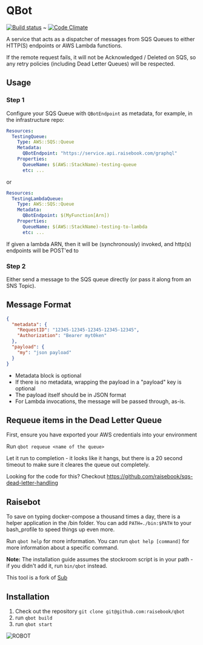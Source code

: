 # QBot

[![Build status](https://badge.buildkite.com/d917655283d9ece85db04d0a5728658321a0d9178d1c83ceab.svg)](https://buildkite.com/raisebook/qbot) ~ [![Code Climate](https://codeclimate.com/repos/58634001dd44b6205d001a33/badges/7d91b94ede7b0ebab932/gpa.svg)](https://codeclimate.com/repos/58634001dd44b6205d001a33/feed)

A service that acts as a dispatcher of messages from SQS Queues to either HTTP(S) endpoints or AWS Lambda functions.

If the remote request fails, it will not be Acknowledged / Deleted on SQS, so any retry policies (including Dead Letter Queues) will be respected.

## Usage

### Step 1
Configure your SQS Queue with `QBotEndpoint` as metadata, for example, in the infrastructure repo:

```yaml
Resources:
  TestingQueue:
    Type: AWS::SQS::Queue
    Metadata:
      QBotEndpoint: "https://service.api.raisebook.com/graphql"
    Properties:    
      QueueName: $(AWS::StackName)-testing-queue
      etc: ...
```

or

```yaml
Resources:
  TestingLambdaQueue:
    Type: AWS::SQS::Queue
    Metadata:
      QBotEndpoint: $(MyFunction[Arn])
    Properties:
      QueueName: $(AWS::StackName)-testing-to-lambda
      etc: ...
```

If given a lambda ARN, then it will be (synchronously) invoked, and http(s) endpoints will be POST'ed to
 
### Step 2

Either send a message to the SQS queue directly (or pass it along from an SNS Topic).

## Message Format

```json
{
  "metadata": {
    "RequestID": "12345-12345-12345-12345-12345",
    "Authorization": "Bearer myt0ken"
  },
  "payload": {
    "my": "json payload"
  }
}
```

* Metadata block is optional
* If there is no metadata, wrapping the payload in a "payload" key is optional
* The payload itself should be in JSON format
* For Lambda invocations, the message will be passed through, as-is.

## Requeue items in the Dead Letter Queue

First, ensure you have exported your AWS credentials into your environment

Run ```qbot requeue <name of the queue>```

Let it run to completion - it looks like it hangs, but there is a 20 second timeout to make sure it cleares the queue out completely.

Looking for the code for this? Checkout https://github.com/raisebook/sqs-dead-letter-handling

## Raisebot

To save on typing docker-compose a thousand times a day, there is a helper application in the /bin folder. You can add ```PATH=./bin:$PATH``` to your bash_profile to speed things up even more.

Run ```qbot help``` for more information. You can run ```qbot help [command]``` for more information about a specific command.

__Note:__ The installation guide assumes the stockroom script is in your path - if you didn't add it, run ```bin/qbot``` instead.

This tool is a fork of [Sub](https://github.com/basecamp/sub)

## Installation

1. Check out the repository ```git clone git@github.com:raisebook/qbot```
1. run ```qbot build```
1. run ```qbot start```


![ROBOT](http://i.imgur.com/hBURPq9.jpg "Claptrap")
